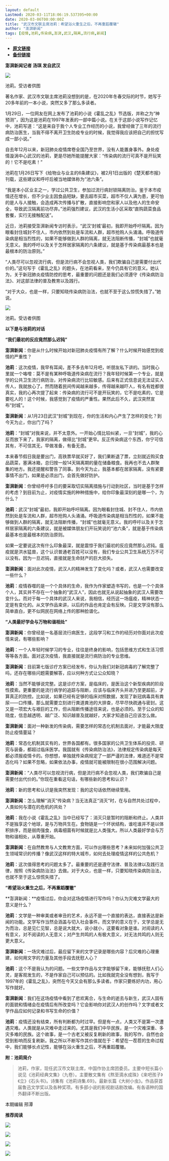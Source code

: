 ```yaml
---
layout: default
Lastmod: 2020-03-11T18:06:19.537395+00:00
date: 2020-03-06T00:00:00Z
title: "武汉市文联主席池莉：希望浴火重生之后，不再重蹈覆辙"
author: "澎湃新闻"
tags: [疫情,池莉,传染病,澎湃,武汉,隔离,流行病,新闻]
---
```


* [**原文链接**](https://mp.weixin.qq.com/s/fJI7Mqny3fTpckiwXQ_1qw)
* [**备份链接**](http://archive.today/BUAQV)


**澎湃新闻记者 汤琪 发自武汉**

![](/images/post/cad985ed2177112a5440e9a2b339f0ad.jpg)

池莉。受访者供图

  
著名作家、武汉市文联主席池莉没想到的是，在2020年冬春交际的时节，她写于20多年前的一本小说，突然又多了那么多读者。

  
1月29日，一位网友在网上发布了池莉的小说《霍乱之乱》节选版，并称之为“神预测”，因为这是池莉在1997年发表的一部中篇小说。在关于这部小说写作记忆中，池莉写道：“这是来自于我个人专业工作经历的小说，我曾经做了三年的流行病防治医生，当我不得不离开卫生防疫专业的时候，我觉得我应该把自己的担忧写成一部小说。”

  
自去年12月以来，新冠肺炎疫情席卷全国乃至世界，没有人能置身事外。身处疫情漩涡中心武汉的池莉，更是尽她所能提醒大家：“传染病的流行可真不是开玩笑的！它不是吃素！”

  
池莉在1月26日写下《给物业与业主的6条建议》，被2月1日出版的《楚天都市报》刊载，这些建议和呼吁后被当地媒体称为“池六条”。

  
“我是本小区业主之一，学过公共卫生，参加过流行病封锁隔离防治。鉴于本市疫情还在增长，但不少业主因食品短缺，要去超市买菜，超市不仅人满为患，更可怕的是人与人接触，会造成再次传播与扩散，直接影响您和家人以及他人的生命安全，导致武汉隔离前功尽弃。”池莉强烈建议，武汉的生活小区采取“直购蔬菜食品套餐，实行无接触配送”。

  
近日，池莉接受澎湃新闻专访时表示，“武汉‘封城’最初，我即开始呼吁隔离。因为眼看封住城封不住人，市内依然到处是车流和人群，超市抢购人头涌涌。呼吸道传染病是相当烈性的，如果不能够做到人群的隔离，就无法阻断传播，“封城”也就毫无意义。我的呼吁以及关于怎样居家隔离的六条建议，就是基于传染病最基本也是最根本的防治原则。”

  
“人类尽可以忽视流行病，但是流行病不会忽视人类，我们欺骗自己是需要付出代价的。”这句写于《霍乱之乱》的题头，在池莉看来，至今仍具有它的意义。她认为，关于新冠肺炎疫情防控的思考，最重要的问题还是我们必须遵守《传染病防治法》、对这部法律的普及教育以及践行。

“对于大众，也是一样，只要知晓传染病防治法，也就不至于这么惊慌失措了。”她说。

![](/images/post/d9f3a83b8b7843500087c95834ed0bc6.jpg)

池莉。受访者供图

**以下是与池莉的对话**

  

**“我们最初的反应竟然那么迟钝”**

**澎湃新闻**：你是从什么时候开始对新冠肺炎疫情有所了解？什么时候开始感觉到疫情的严重性？

  
**池莉**：这次疫情，我早有耳闻，差不多去年12月吧，听朋友私下讲的。当时我心里就一个咯噔：莫不是有某种呼吸道传染病在流行？我年轻时候第一个专业，就是学的公共卫生流行病防治，对传染病流行比较敏感。后来有正式信息说无法证实人传人，我就放心了。然而随着民间传闻越来越多，传得越来越吓人，有名有姓都很真实，我的心再次提了起来：传染病的流行可不是开玩笑的，它不是吃素的，它是要吃人的！这个时候，我感觉到了疫情的严重性。果然此后不久，武汉突然宣布“封城”。

  
**澎湃新闻**：从1月23日武汉“封城”到现在，你的生活和内心产生了怎样的变化？到今天为止，你出门了吗？

  
**池莉**：“封城”对我来说，并不太意外。一开始心情比较纠紧，一旦“封城”，我的心反而放下来了。我家的隔离，做得比“封城”更早。反正传染病这个东西，你宁可信其有，不可信其无，早做准备，有备无患。

  
本来春节假日我是要出门，高铁票早就买好了，我们果断退了票，立刻就近购买食品蔬菜，塞满冰箱，总归按一般14天隔离期的量在储备粮食。我再也不去人群聚集的地方。我还提醒和警告了同事。到今天为止，我基本都在居家隔离，没有紧要事情不出门，如果是必须出门，会首先做好防护。

  
**澎湃新闻**：你曾经呼吁多日的要采取切实隔离措施与行动到社区，当时是基于怎样的考虑？到目前为止，对疫情实施的种种措施中，给你印象最深刻的是哪一个，为什么？

  
**池莉**：武汉“封城”最初，我即开始呼吁隔离。因为眼看封住城、封不住人，市内依然到处是车流和人群，超市抢购人头涌涌。呼吸道传染病是相当烈性的，如果不能够做到人群的隔离，就无法阻断传播，“封城”也就毫无意义。我的呼吁以及关于怎样居家隔离的六条建议，就是被媒体朋友们开玩笑说的“池六条”，就是基于传染病最基本也是最根本的防治原则。

  
如果一定要说这次有什么印象最深，就是震惊于我们最初的反应竟然那么迟钝。瘟疫就是洪水猛兽，这个认识普通老百姓可以没有，我们专业公共卫生系统万万不可以没有。因为一旦迟钝，直接就是生命财产的巨大损失。

  
**澎湃新闻**：面对此次疫情，武汉人的精神发生了变化吗？或者，武汉人也需要改变一些什么？

  
**池莉**：疫情吞噬的是一个个具体的生命，我作为作家塑造书写的，也是一个个具体个人，其实并不存在一个抽象的“武汉人”，因此也就无从说起抽象的武汉人需要改变什么。而对于每一个具体的武汉人来说，我相信，经历这一场瘟疫，精神状态一定是有变化的。从文学作品来讲，以后的作品也肯定会有反映。只是文学没有那么简单直白，更不似网民在网络上传的那种脸谱化。

  
**“人类最好学会与万物和谐相处”**

**澎湃新闻**：你曾经是一名基层流行病医生，这段学习和工作的经历对你面对此次疫情来说，有哪些影响？

  
**池莉**：一个人年轻时候学习的专业，往往是终身的影响，包括思维方式和生活习惯等等各方面。面对这次疫情，我直接就是流行病防治的专业思维。

  
**澎湃新闻**：目前第七版诊疗方案已经发布，你认为我们对新冠病毒的了解完整了吗，还存在哪些问题需要解答，应以何种方式让公众知晓？

  
**池莉**：当然不能够说完整。这是诊疗方案，是临床的，是医治这个新型疾病的阶段性摸索。更重要的是流行病学的追踪与阻断，应该与临床齐头并进乃至更超前，才算真正的防控。比如说，如果已经有足够的临床对照数据，发现了新冠病毒具有粪尿——口传播，那么就需要立刻进行粪道粪池的大排查，尽早尽快疏通与密封。这又是一项宏大与艰巨的工作，但从阻断传播途径来说，也是必须的。至于公众的知晓度，信息越透明、越广泛、知识越普及就越好，大家才知道自己应该怎么做。

  
**澎湃新闻**：面对一种新发的传染病，需要怎样的常态化机制去面对，才能最大限度防止疫情蔓延？

  
**池莉**：常态化机制其实有的，世界各国都有。很多国家的公共卫生体系的投资、研究与装备，都超过临床医学。我国就有《传染病防治法》，法律规定传染病是每天都必须报疫情卡的。你想想，单独就传染病规定了一部严谨的法律，难道还不是常态化吗？如果不忽略，如果依法办事，疫情就可能被限制在很小范围解决问题。

  
**澎湃新闻**：“人类尽可以忽视流行病，但是流行病不会忽视人类，我们欺骗自己是需要付出代价的。”你现在重看这句话，有哪些新的思考和认识？

  
**池莉**：新的思考和认识是我突然发现：我的这句话依然继续管用。

  
**澎湃新闻**：怎么理解“消灭”传染病？当无法真正“消灭”时，在与自然共处过程中，人类如何与潜在的危机的共处？

  
**池莉**：我在小说《霍乱之乱》当中已经写了：消灭只是暂时的阻断和终止。人类并不是独享这个地球，是与万物共生在。食物链是一个环状结构，谁吃谁并不是以体积排序，而是弱肉强食，病毒细菌有时候就是比人类强大。所以人类最好学会与万物和谐相处，从尊重开始。

  
**澎湃新闻**：在自然教育与人文教育方面，可以作出哪些思考？未来如何加强公共卫生领域常识的传播？像武汉这样的特大城市，如何去处理疫情这样的公共危机？

  
**池莉**：这次值得思考的问题太多了。最重要的还是遵守法律、普及法律以及践行法律，按照《传染病防治法》去做。对于大众，也是一样，只要知晓传染病防治法，也就不至于这么惊慌失措了。

  
**“希望浴火重生之后，不再重蹈覆辙”**

**澎湃新闻：**疫情过后，你会对这场疫情进行写作吗？你认为灾难文学最大的意义是什么？

  
**池莉**：文学是一种审美或者审丑的艺术，永远不是一个直接的表达，直接表达是新闻的功能。文学写作当然会涵盖与切入社会事件。而文学的意义在于，文学总是无为而治，总是见仁见智，总是说大就大，说小就小，这要看对象是谁。对阅读的人有意义，对不阅读的人无意义；对产生共鸣的人有极大意义，对无法共鸣的人则无更大意义。

  
**澎湃新闻**：一场灾难过后，最应留下来的文字记录是哪些内容？后灾难的心理重建，如何用文字的力量及其他手段去抚慰人心？

  
**池莉**：这个不是我认为的问题。一些文学作品与文字能够留下来，能够抚慰人们心灵，是客观发生的，不是作家自己可以预估的。比如我就完全没有想到，我写于1997年的《霍乱之乱》，突然在今天又会有那么多读者。作家只要练好内功，用心写作就好。

  
**澎湃新闻**：我们在这场疫情中看到了悲欢离合，与生命的逝去与新生，武汉人固有的面貌和情绪会在疫情后有所改变吗？它会影响你对武汉人的创作吗？文字或者文学作品应如何记录和书写生命的价值？

  
**池莉**：疫情还没有结束，所有判断都为时过早。但是有一点，人类又不是第一次遭遇灾难。人类就是从灾难中走过来的。尤其是我们中华民族，是一个灾难深重、多灾多难的民族。这个故事，是一个古老又被反复刷新的故事，我的写作，自然也会受到影响而反复刷新。我之所以不断写作其价值就在于：希望在一茬茬的生命过程中，我们能够长点记性，能够在浴火重生之后，不再重蹈覆辙。

  
**附：池莉简介**

> 池莉，作家，现任武汉市文联主席，中国作协主席团委员。主要中短长篇小说见《池莉经典文集》（九卷）。主要散文集有《熬至滴水成珠》《来吧孩子》《立》《石头书》。诗集有《池莉诗集.69》。最新长篇《大树小虫》。作品获首届鲁迅文学奖以及各种奖项。有多部小说的影视剧话剧改编。有各语种的国外翻译不断出版。

  

  

本期编辑 邢潭  

  

**推荐阅读**

[![](/images/post/7f7ecc6449f31ff8560f0ef955af1b01.jpg)](http://mp.weixin.qq.com/s?__biz=MjM5MzI5NTU3MQ==&mid=2651598499&idx=1&sn=0b2400a9b7ccbae0a61f378c3d79d60e&chksm=bd61b31f8a163a099b83fea74b707c343dd6b501791b56ac88deb4bf8eb25f9447ed763bae62&scene=21#wechat_redirect)

[![](/images/post/e6eeace50a3d6097c02d3028dccb82ec.jpg)](http://mp.weixin.qq.com/s?__biz=MjM5MzI5NTU3MQ==&mid=2651596826&idx=1&sn=05ce9cbb2eee59970eea12fc1f33fe9c&chksm=bd61b5a68a163cb0946884a65b74b2cc2cfac157ce6ab47d6224aad1b1f07cc1a59aece3ea8c&scene=21#wechat_redirect)

[![](/images/post/41c1a078bd0a6b5fd4f62312d9437991.jpg)](http://mp.weixin.qq.com/s?__biz=MjM5MzI5NTU3MQ==&mid=2651592656&idx=2&sn=0ebb59d9b64ac5e4409cf19c094284e7&chksm=bd618a6c8a16037a8f75a9010d101e7d7bf1d92b9e28e46719dfb3ea14d5e1788c3c3e8619d4&scene=21#wechat_redirect)

[![](/images/post/faa036129172f4ba4cb775ad946d1eff.jpg)](https://a.app.qq.com/o/simple.jsp?pkgname=com.wondertek.paper)

